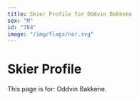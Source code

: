 ```yaml
---
title: Skier Profile for Oddvin Bakkene
sex: "M"
id: "784"
image: "/img/flags/nor.svg" 
---
```


# Skier Profile

This page is for: Oddvin Bakkene.
    